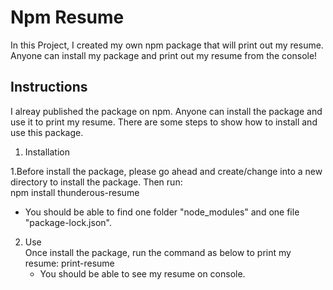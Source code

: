 # Npm Resume

In this Project, I created my own npm package that will print out my resume. Anyone can install my package and print out my resume from the console!

## Instructions

I alreay published the package on npm. Anyone can install the package and use it to print my resume. There are some steps to show how to install and use this package.

1. Installation

1.Before install the package, please go ahead and create/change into a new directory to install the package. Then run:  
npm install thunderous-resume

- You should be able to find one folder "node_modules" and one file "package-lock.json".

2. Use  
   Once install the package, run the command as below to print my resume:
   print-resume
   - You should be able to see my resume on console.
